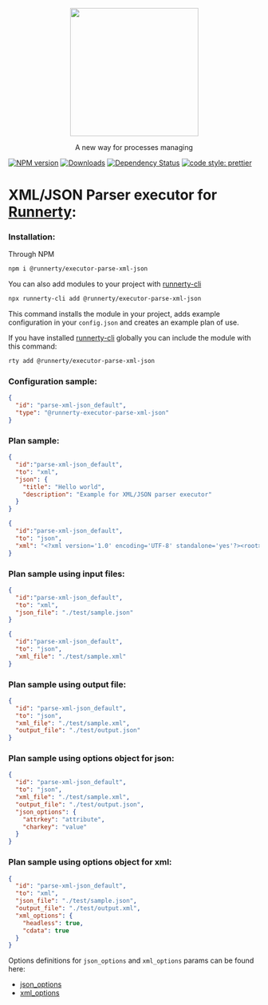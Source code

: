 <p align="center">
  <a href="http://runnerty.io">
    <img height="257" src="https://runnerty.io/assets/header/logo-stroked.png">
  </a>
  <p align="center">A new way for processes managing</p>
</p>

[![NPM version][npm-image]][npm-url] [![Downloads][downloads-image]][npm-url] [![Dependency Status][david-badge]][david-badge-url] 
<a href="#badge">
  <img alt="code style: prettier" src="https://img.shields.io/badge/code_style-prettier-ff69b4.svg">
</a>

# XML/JSON Parser executor for [Runnerty]:

### Installation:
Through NPM

```bash
npm i @runnerty/executor-parse-xml-json
```

You can also add modules to your project with [runnerty-cli]

```bash
npx runnerty-cli add @runnerty/executor-parse-xml-json
```

This command installs the module in your project, adds example configuration in your `config.json` and creates an example plan of use.

If you have installed [runnerty-cli] globally you can include the module with this command:

```bash
rty add @runnerty/executor-parse-xml-json
```

### Configuration sample:
```json
{
  "id": "parse-xml-json_default",
  "type": "@runnerty-executor-parse-xml-json"
}
```

### Plan sample:
```json
{
  "id":"parse-xml-json_default",
  "to": "xml",
  "json": {
    "title": "Hello world",
    "description": "Example for XML/JSON parser executor"
  }
}
```

```json
{
  "id":"parse-xml-json_default",
  "to": "json",
  "xml": "<?xml version='1.0' encoding='UTF-8' standalone='yes'?><root><title>Hello world</title><description>Example for XML/JSON parser executor</description></root>"
}
```

### Plan sample using input files:
```json
{
  "id":"parse-xml-json_default",
  "to": "xml",
  "json_file": "./test/sample.json"
}
```

```json
{
  "id":"parse-xml-json_default",
  "to": "json",
  "xml_file": "./test/sample.xml"
}
```

### Plan sample using output file:
```json
{
  "id": "parse-xml-json_default",
  "to": "json",
  "xml_file": "./test/sample.xml",
  "output_file": "./test/output.json"
}
```

### Plan sample using options object for json:
```json
{
  "id": "parse-xml-json_default",
  "to": "json",
  "xml_file": "./test/sample.xml",
  "output_file": "./test/output.json",
  "json_options": {
    "attrkey": "attribute",
    "charkey": "value"
  }
}
```
### Plan sample using options object for xml:
```json
{
  "id": "parse-xml-json_default",
  "to": "xml",
  "json_file": "./test/sample.json",
  "output_file": "./test/output.xml",
  "xml_options": {
    "headless": true,
    "cdata": true
  }
}
```
Options definitions for `json_options` and `xml_options` params can be found here:
- [json_options]
- [xml_options]

[json_options]: https://github.com/Leonidas-from-XIV/node-xml2js#options
[xml_options]: https://github.com/Leonidas-from-XIV/node-xml2js#options-for-the-builder-class
[Runnerty]: http://www.runnerty.io
[downloads-image]: https://img.shields.io/npm/dm/@runnerty/executor-parse-xml-json.svg
[npm-url]: https://www.npmjs.com/package/@runnerty/executor-parse-xml-json
[npm-image]: https://img.shields.io/npm/v/@runnerty/executor-parse-xml-json.svg
[david-badge]: https://david-dm.org/runnerty/executor-parse-xml-json.svg
[david-badge-url]: https://david-dm.org/runnerty/executor-parse-xml-json
[config.json]: http://docs.runnerty.io/config/
[plan.json]: http://docs.runnerty.io/plan/
[runnerty-cli]: https://www.npmjs.com/package/runnerty-cli
